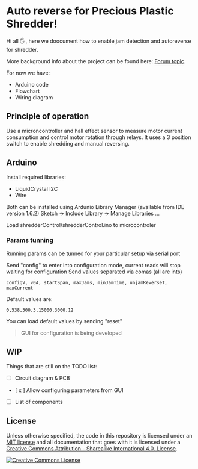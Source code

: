# Auto reverse for Precious Plastic Shredder!

Hi all 🖐,
here we doocument how to enable jam detection and autoreverse for shredder.

More background info about the project can be found here: [Forum topic](https://davehakkens.nl/community/forums/topic/v4-shredder-arduino-code/).

For now we have:

- Arduino code
- Flowchart
- Wiring diagram

## Principle of operation

Use a microncontroller and hall effect sensor to measure motor current consumption and control motor rotation through relays.
It uses a 3 position switch to enable shredding and manual reversing.

## Arduino
Install required libraries:

- LiquidCrystal I2C
- Wire

Both can be installed using Ardunio Library Manager (available from IDE version 1.6.2)
Sketch -> Include Library -> Manage Libraries ...

Load shredderControl/shredderControl.ino to microcontroler

### Params tunning
Running params can be tunned for your particular setup via serial port

Send "config" to enter into configuration mode, current reads will stop waiting for configuration
Send values separated via comas (all are ints)
  
`configV, v0A, startSpan, maxJams, minJamTime, unjamReverseT, maxCurrent`

Default values are:

`0,538,500,3,15000,3000,12`

You can load default values by sending "reset"

> GUI for configuration is being developed

## WIP

Things that are still on the TODO list:

- [ ] Circuit diagram & PCB
- [ x ] Allow configuring parameters from GUI
- [ ] List of components

## License
Unless otherwise specified, the code in this repository is licensed under an [MIT license](license.md) and all documentation that goes with it is licensed under a [Creative Commons Attribution - Sharealike International 4.0. License](http://creativecommons.org/licenses/by-sa/4.0/).

[![Creative Commons License](http://i.creativecommons.org/l/by-sa/4.0/88x31.png)](http://creativecommons.org/licenses/by-sa/4.0/)
